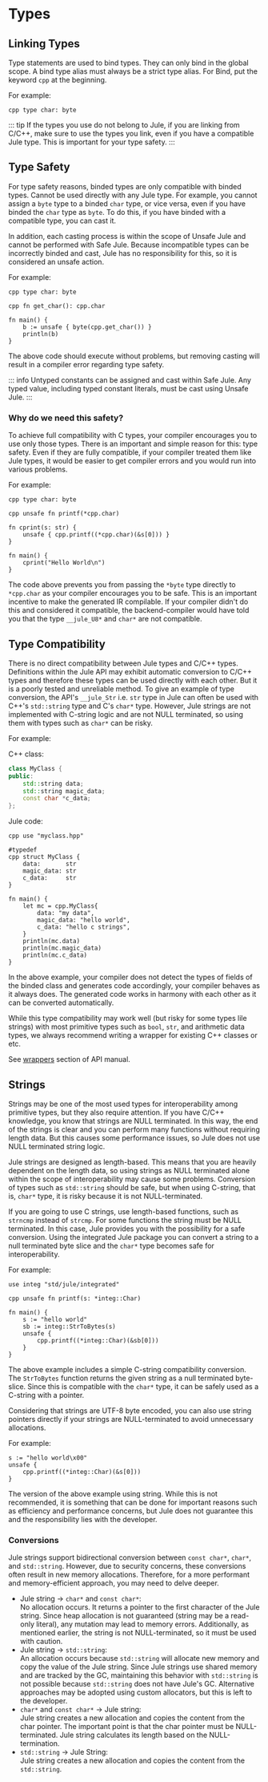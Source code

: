 # Types

## Linking Types
Type statements are used to bind types. They can only bind in the global scope. A bind type alias must always be a strict type alias. For Bind, put the keyword `cpp` at the beginning.

For example:
```jule
cpp type char: byte
```

::: tip
If the types you use do not belong to Jule, if you are linking from C/C++, make sure to use the types you link, even if you have a compatible Jule type. This is important for your type safety.
:::

## Type Safety

For type safety reasons, binded types are only compatible with binded types. Cannot be used directly with any Jule type. For example, you cannot assign a `byte` type to a binded `char` type, or vice versa, even if you have binded the `char` type as `byte`. To do this, if you have binded with a compatible type, you can cast it.

In addition, each casting process is within the scope of Unsafe Jule and cannot be performed with Safe Jule. Because incompatible types can be incorrectly binded and cast, Jule has no responsibility for this, so it is considered an unsafe action.

For example:
```jule
cpp type char: byte

cpp fn get_char(): cpp.char

fn main() {
	b := unsafe { byte(cpp.get_char()) }
	println(b)
}
```

The above code should execute without problems, but removing casting will result in a compiler error regarding type safety.

::: info
Untyped constants can be assigned and cast within Safe Jule. Any typed value, including typed constant literals, must be cast using Unsafe Jule.
:::

### Why do we need this safety?

To achieve full compatibility with C types, your compiler encourages you to use only those types. There is an important and simple reason for this: type safety. Even if they are fully compatible, if your compiler treated them like Jule types, it would be easier to get compiler errors and you would run into various problems.

For example:
```jule
cpp type char: byte

cpp unsafe fn printf(*cpp.char)

fn cprint(s: str) {
    unsafe { cpp.printf((*cpp.char)(&s[0])) }
}

fn main() {
    cprint("Hello World\n")
}
```

The code above prevents you from passing the `*byte` type directly to `*cpp.char` as your compiler encourages you to be safe. This is an important incentive to make the generated IR compilable. If your compiler didn't do this and considered it compatible, the backend-compiler would have told you that the type `__jule_U8*` and `char*` are not compatible.

## Type Compatibility

There is no direct compatibility between Jule types and C/C++ types. Definitions within the Jule API may exhibit automatic conversion to C/C++ types and therefore these types can be used directly with each other. But it is a poorly tested and unreliable method. To give an example of type conversion, the API's `__jule_Str` i.e. `str` type in Jule can often be used with C++'s `std::string` type and C's `char*` type. However, Jule strings are not implemented with C-string logic and are not NULL terminated, so using them with types such as `char*` can be risky.

For example:

C++ class:
```cpp
class MyClass {
public:
    std::string data;
    std::string magic_data;
    const char *c_data;
};
```

Jule code:
```jule
cpp use "myclass.hpp"

#typedef
cpp struct MyClass {
    data:       str
    magic_data: str
    c_data:     str
}

fn main() {
    let mc = cpp.MyClass{
        data: "my data",
        magic_data: "hello world",
        c_data: "hello c strings",
    }
    println(mc.data)
    println(mc.magic_data)
    println(mc.c_data)
}
```

In the above example, your compiler does not detect the types of fields of the binded class and generates code accordingly, your compiler behaves as it always does. The generated code works in harmony with each other as it can be converted automatically.

While this type compatibility may work well (but risky for some types lile strings) with most primitive types such as `bool`, `str`, and arithmetic data types, we always recommend writing a wrapper for existing C++ classes or etc.

See [wrappers](/api/integrated-jule/wrappers) section of API manual.

## Strings

Strings may be one of the most used types for interoperability among primitive types, but they also require attention. If you have C/C++ knowledge, you know that strings are NULL terminated. In this way, the end of the strings is clear and you can perform many functions without requiring length data. But this causes some performance issues, so Jule does not use NULL terminated string logic.

Jule strings are designed as length-based. This means that you are heavily dependent on the length data, so using strings as NULL terminated alone within the scope of interoperability may cause some problems. Conversion of types such as `std::string` should be safe, but when using C-string, that is, `char*` type, it is risky because it is not NULL-terminated.

If you are going to use C strings, use length-based functions, such as `strncmp` instead of `strcmp`. For some functions the string must be NULL terminated. In this case, Jule provides you with the possibility for a safe conversion. Using the integrated Jule package you can convert a string to a null terminated byte slice and the `char*` type becomes safe for interoperability.

For example:
```jule
use integ "std/jule/integrated"

cpp unsafe fn printf(s: *integ::Char)

fn main() {
    s := "hello world"
    sb := integ::StrToBytes(s)
    unsafe {
        cpp.printf((*integ::Char)(&sb[0]))
    }
}
```
The above example includes a simple C-string compatibility conversion. The `StrToBytes` function returns the given string as a null terminated byte-slice. Since this is compatible with the `char*` type, it can be safely used as a C-string with a pointer.

Considering that strings are UTF-8 byte encoded, you can also use string pointers directly if your strings are NULL-terminated to avoid unnecessary allocations.

For example:
```jule
s := "hello world\x00"
unsafe {
    cpp.printf((*integ::Char)(&s[0]))
}
```
The version of the above example using string. While this is not recommended, it is something that can be done for important reasons such as efficiency and performance concerns, but Jule does not guarantee this and the responsibility lies with the developer.

### Conversions

Jule strings support bidirectional conversion between `const char*`, `char*`, and `std::string`. However, due to security concerns, these conversions often result in new memory allocations. Therefore, for a more performant and memory-efficient approach, you may need to delve deeper.

- Jule string -> `char*` and `const char*`:\
No allocation occurs. It returns a pointer to the first character of the Jule string. Since heap allocation is not guaranteed (string may be a read-only literal), any mutation may lead to memory errors. Additionally, as mentioned earlier, the string is not NULL-terminated, so it must be used with caution.
- Jule string -> `std::string`:\
An allocation occurs because `std::string` will allocate new memory and copy the value of the Jule string. Since Jule strings use shared memory and are tracked by the GC, maintaining this behavior with `std::string` is not possible because `std::string` does not have Jule's GC. Alternative approaches may be adopted using custom allocators, but this is left to the developer.
- `char*` and `const char*` -> Jule string:\
Jule string creates a new allocation and copies the content from the char pointer. The important point is that the char pointer must be NULL-terminated. Jule string calculates its length based on the NULL-termination.
- `std::string` -> Jule String:\
Jule string creates a new allocation and copies the content from the `std::string`.